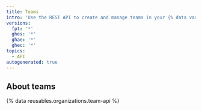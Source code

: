 ```yaml
---
title: Teams
intro: 'Use the REST API to create and manage teams in your {% data variables.product.product_name %} organization.'
versions:
  fpt: '*'
  ghes: '*'
  ghae: '*'
  ghec: '*'
topics:
  - API
autogenerated: true
---
```


## About teams

{% data reusables.organizations.team-api %}


<!-- Content after this section is automatically generated -->
